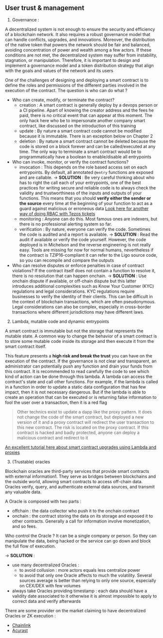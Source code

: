 ## User trust & management

1. Governance :

A decentralized system is not enough to ensure the security and efficiency of a blockchain network. It also requires a robust governance model that can handle conflicts, upgrades, and innovations. Moreover, the distribution of the native token that powers the network should be fair and balanced, avoiding concentration of power and wealth among a few actors. If these conditions are not met, the decentralized system may suffer from instability, stagnation, or manipulation. Therefore, it is important to design and implement a governance model and a token distribution strategy that align with the goals and values of the network and its users

One of the challenges of designing and deploying a smart contract is to define the roles and permissions of the different parties involved in the execution of the contract. The question is who can do what ?

- Who can create, modify, or terminate the contract?
  - creation : A smart contract is generally deploy by a devops person or a CI pipeline. Apart of knowing the creator address and the fees he paid, there is no critical event that can appear at this moment. The only hack here who be to impersonate another company smart contract, like discussed on the introduction of this training
  - update : By nature a smart contract code cannot be modified because it is immutable. There is an exception below on Chapter 2
  - deletion : By nature a smart contract cannot be deleted because the code is stored on a block forever and can be called/executed at any time. The only way to terminate a smart contract would be to programmatically have a boolean to enable/disable all entrypoints
- Who can invoke, monitor, or verify the contract functions?
  - invocation : This depends on the role based access set on each entrypoints. By default, all annotated `@entry` functions are exposed and are callable.
    &rarr; **SOLUTION** : Be very careful thinking about who has to right the call each of your entrypoints, one of the best practices for writing secure and reliable code is to always check the validity and trustworthiness of the inputs and outputs of your functions. This means that you should **verify either the sender or the source** every time at the beginning of your function to act as a guard against malicious or erroneous data
    [Look here for another way of doing RBAC with Tezos tickets](https://github.com/marigold-dev/training-dapp-3)
  - monitoring : Anyone can do this. Most famous ones are indexers, but there is no professional alerting system so far.
  - verification : By nature, everyone can verify the code. Sometimes the code is audited and a report is available.
    &rarr; **SOLUTION** : Read the audit if available or verify the code yourself. However, the code deployed is in Michelson and the reverse engineering is not really easy. Tools are missing for now for normal humans, nevertheless if the contract is TZIP16-compliant it can refer to the Ligo source code, so you can recompile and compare the outputs
- Who can resolve disputes or enforce penalties in case of contract violations?
  If the contract itself does not contain a function to resolve it, there is no resolution that can happen onchain.
  &rarr; **SOLUTION** : Use onchain dispute if available, or off-chain dispute but this latter introduces additional complexities such as Know Your Customer (KYC) regulations and legal considerations. KYC regulations require businesses to verify the identity of their clients. This can be difficult in the context of blockchain transactions, which are often pseudonymous. Legal considerations can also be complex, especially in cross-border transactions where different jurisdictions may have different laws.

2. Lambda, mutable code and dynamic entrypoints

A smart contract is immutable but not the storage that represents the mutable state.
A common way to change the behavior of a smart contract is to store some mutable code inside its storage and then execute it from the smart contract itself.

This feature presents a **high risk and break the trust** you can have on the execution of the contract. If the governance is not clear and transparent, an administrator can potentially push any function and drain your funds from this contract. It is recommended to read carefully the code to see which kind of action can be done through this lambda. A lambda can access the contract's state and call other functions.
For example, if the lambda is called in a function in order to update a static data configuration that has few impact, then it is not necessary dangerous. But if the lambda is able to create an operation that can be executed or is returning false information to fool the user over a transaction, then it is a red flag

> Other technics exist to update a dapp like the proxy pattern. It does not change the code of the smart contract, but deployed a new version of it and a proxy contract will redirect the user transaction to this new contract. The risk is located on the proxy contract. If this contract is hacked and badly protected, anyone can deploy a malicious contract and redirect to it

[An excellent tutorial here about smart contract upgrades using Lambda and proxies](https://github.com/marigold-dev/training-dapp-4)

3. (Trustable) oracles

Blockchain oracles are third-party services that provide smart contracts with external information1. They serve as bridges between blockchains and the outside world, allowing smart contracts to access off-chain data. Oracles verify, query, and authenticate external data sources, and transmit any valuable data.

A Oracle is composed with two parts :

- offchain : the data collector who push it to the onchain contract
- onchain : the contract storing the data on its storage and exposed it to other contracts. Generally a call for information involve monetization, and so fees.

Who control the Oracle ?
It can be a single company or person. So they can manipulate the data, being hacked or the service can go down and block the full flow of execution.

&rarr; **SOLUTION** :

- use many decentralized Oracles :
  - to avoid collusion : more actors equals less centralize power
  - to avoid that only one Oracle affects to much the volatility. Several sources average is better than relying to only one source, especially on CEX/DEX with few volumes
- always take Oracles providing timestamp : each data should have a validity date associated to it otherwise it is almost impossible to apply to correct data and verify afterwards

There are some provider on the market claiming to have decentralized Oracles or ZK execution :

- [Chainlink](https://chain.link/whitepaper)
- [Acurast](https://docs.acurast.com/acurast-protocol/architecture/architecture/)
